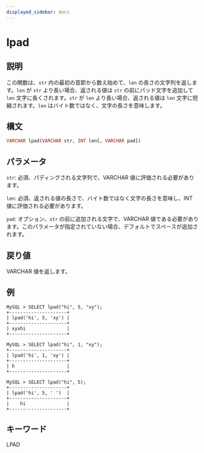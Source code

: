 ```yaml
---
displayed_sidebar: docs
---
```


# lpad

## 説明

この関数は、`str` 内の最初の音節から数え始めて、`len` の長さの文字列を返します。`len` が `str` より長い場合、返される値は `str` の前にパッド文字を追加して `len` 文字に長くされます。`str` が `len` より長い場合、返される値は `len` 文字に短縮されます。`len` はバイト数ではなく、文字の長さを意味します。

## 構文

```Haskell
VARCHAR lpad(VARCHAR str, INT len[, VARCHAR pad])
```

## パラメータ

`str`: 必須、パディングされる文字列で、VARCHAR 値に評価される必要があります。

`len`: 必須、返される値の長さで、バイト数ではなく文字の長さを意味し、INT 値に評価される必要があります。

`pad`: オプション、`str` の前に追加される文字で、VARCHAR 値である必要があります。このパラメータが指定されていない場合、デフォルトでスペースが追加されます。

## 戻り値

VARCHAR 値を返します。

## 例

```Plain Text
MySQL > SELECT lpad("hi", 5, "xy");
+---------------------+
| lpad('hi', 5, 'xy') |
+---------------------+
| xyxhi               |
+---------------------+

MySQL > SELECT lpad("hi", 1, "xy");
+---------------------+
| lpad('hi', 1, 'xy') |
+---------------------+
| h                   |
+---------------------+

MySQL > SELECT lpad("hi", 5);
+---------------------+
| lpad('hi', 5, ' ')  |
+---------------------+
|    hi               |
+---------------------+
```

## キーワード

LPAD